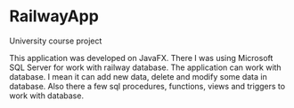 # RailwayApp
University course project

This application was developed on JavaFX. There I was using Microsoft SQL Server for work with railway database. The application can work with database. I mean it can add new data,  delete and modify some data in database. Also there a few sql procedures, functions, views and triggers to work with database.
